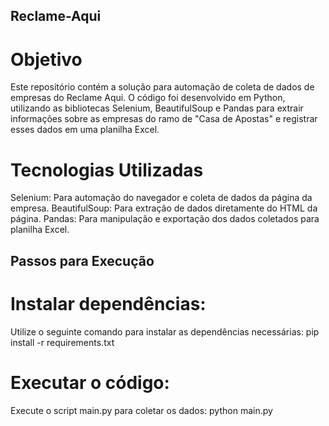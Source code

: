 ## Reclame-Aqui

# Objetivo
Este repositório contém a solução para automação de coleta de dados de empresas do Reclame Aqui. O código foi desenvolvido em Python, utilizando as bibliotecas Selenium, BeautifulSoup e Pandas para extrair informações sobre as empresas do ramo de "Casa de Apostas" e registrar esses dados em uma planilha Excel.

# Tecnologias Utilizadas
Selenium: Para automação do navegador e coleta de dados da página da empresa.
BeautifulSoup: Para extração de dados diretamente do HTML da página.
Pandas: Para manipulação e exportação dos dados coletados para planilha Excel.

## Passos para Execução
# Instalar dependências:
Utilize o seguinte comando para instalar as dependências necessárias:
pip install -r requirements.txt

# Executar o código:
Execute o script main.py para coletar os dados:
python main.py
